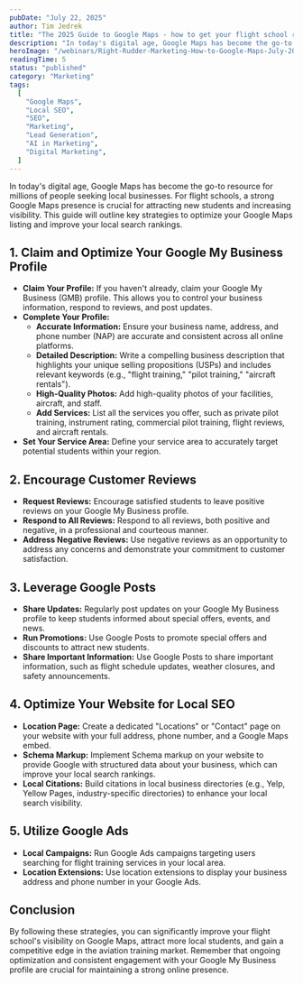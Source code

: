 ```yaml
---
pubDate: "July 22, 2025"
author: Tim Jedrek
title: "The 2025 Guide to Google Maps - how to get your flight school ranked on the map"
description: "In today's digital age, Google Maps has become the go-to resource for millions of people seeking local businesses. For flight schools, a strong Google Maps presence is crucial for attracting new students and increasing visibility. This guide will outline key strategies to optimize your Google Maps listing and improve your local search rankings."
heroImage: "/webinars/Right-Rudder-Marketing-How-to-Google-Maps-July-2025.webp"
readingTime: 5
status: "published"
category: "Marketing"
tags:
  [
    "Google Maps",
    "Local SEO",
    "SEO",
    "Marketing",
    "Lead Generation",
    "AI in Marketing",
    "Digital Marketing",
  ]
---
```


In today's digital age, Google Maps has become the go-to resource for millions of people seeking local businesses. For flight schools, a strong Google Maps presence is crucial for attracting new students and increasing visibility. This guide will outline key strategies to optimize your Google Maps listing and improve your local search rankings.

## 1. Claim and Optimize Your Google My Business Profile

- **Claim Your Profile:** If you haven't already, claim your Google My Business (GMB) profile. This allows you to control your business information, respond to reviews, and post updates.
- **Complete Your Profile:**
  - **Accurate Information:** Ensure your business name, address, and phone number (NAP) are accurate and consistent across all online platforms.
  - **Detailed Description:** Write a compelling business description that highlights your unique selling propositions (USPs) and includes relevant keywords (e.g., "flight training," "pilot training," "aircraft rentals").
  - **High-Quality Photos:** Add high-quality photos of your facilities, aircraft, and staff.
  - **Add Services:** List all the services you offer, such as private pilot training, instrument rating, commercial pilot training, flight reviews, and aircraft rentals.
- **Set Your Service Area:** Define your service area to accurately target potential students within your region.

## 2. Encourage Customer Reviews

- **Request Reviews:** Encourage satisfied students to leave positive reviews on your Google My Business profile.
- **Respond to All Reviews:** Respond to all reviews, both positive and negative, in a professional and courteous manner.
- **Address Negative Reviews:** Use negative reviews as an opportunity to address any concerns and demonstrate your commitment to customer satisfaction.

## 3. Leverage Google Posts

- **Share Updates:** Regularly post updates on your Google My Business profile to keep students informed about special offers, events, and news.
- **Run Promotions:** Use Google Posts to promote special offers and discounts to attract new students.
- **Share Important Information:** Use Google Posts to share important information, such as flight schedule updates, weather closures, and safety announcements.

## 4. Optimize Your Website for Local SEO

- **Location Page:** Create a dedicated "Locations" or "Contact" page on your website with your full address, phone number, and a Google Maps embed.
- **Schema Markup:** Implement Schema markup on your website to provide Google with structured data about your business, which can improve your local search rankings.
- **Local Citations:** Build citations in local business directories (e.g., Yelp, Yellow Pages, industry-specific directories) to enhance your local search visibility.

## 5. Utilize Google Ads

- **Local Campaigns:** Run Google Ads campaigns targeting users searching for flight training services in your local area.
- **Location Extensions:** Use location extensions to display your business address and phone number in your Google Ads.

## Conclusion

By following these strategies, you can significantly improve your flight school's visibility on Google Maps, attract more local students, and gain a competitive edge in the aviation training market. Remember that ongoing optimization and consistent engagement with your Google My Business profile are crucial for maintaining a strong online presence.
